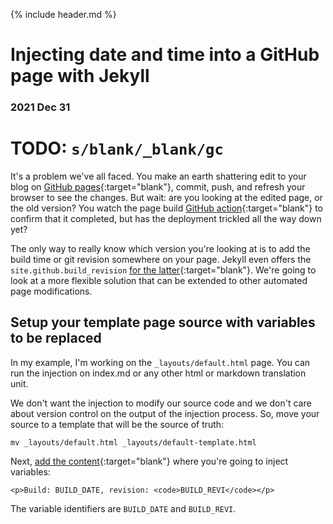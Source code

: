 
{% include header.md %}

# Injecting date and time into a GitHub page with Jekyll

<!-- ## Subtitle -->

### 2021 Dec 31

# TODO: `s/blank/_blank/gc`

It's a problem we've all faced.  You make an earth shattering edit to your blog on [GitHub pages](https://pages.github.com/){:target="blank"}, commit, push, and refresh your browser to see the changes.  But wait: are you looking at the edited page, or the old version?  You watch the page build [GitHub action](https://github.com/features/actions){:target="blank"} to confirm that it completed, but has the deployment trickled all the way down yet?

The only way to really know which version you're looking at is to add the build time or git revision somewhere on your page.  Jekyll even offers the `site.github.build_revision` [for the latter](https://github.com/jekyll/github-metadata/blob/master/docs/configuration.md){:target="blank"}.  We're going to look at a more flexible solution that can be extended to other automated page modifications.

## Setup your template page source with variables to be replaced

In my example, I'm working on the `_layouts/default.html` page.  You can run the injection on index.md or any other html or markdown translation unit.

We don't want the injection to modify our source code and we don't care about version control on the output of the injection process.  So, move your source to a template that will be the source of truth:

    mv _layouts/default.html _layouts/default-template.html

Next, [add the content](https://github.com/JeffIrwin/JeffIrwin.github.io/blob/4b9b3923903862b58c009129dee710111e2a21e7/_layouts/default-template.html#L94){:target="blank"} where you're going to inject variables:

    <p>Build: BUILD_DATE, revision: <code>BUILD_REVI</code></p>

The variable identifiers are `BUILD_DATE` and `BUILD_REVI`.

